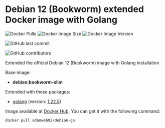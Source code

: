 # Debian 12 (Bookworm) extended Docker image with Golang

![Docker Pulls](https://img.shields.io/docker/pulls/adamweb92/debian-go)
![Docker Image Size](https://img.shields.io/docker/image-size/adamweb92/debian-go)
![Docker Image Version](https://img.shields.io/docker/v/adamweb92/debian-go)

![GitHub last commit](https://img.shields.io/github/last-commit/adampweb/docker-debian-go_bookworm-slim-1.22.5)


![GitHub contributors](https://img.shields.io/github/contributors/adampweb/docker-debian-go_bookworm-slim-1.22.5)


Extended the official Debian 12 (Bookworm) image with Golang installation

Base image: 
- **debian:bookworm-slim**

Extended with these packages:
- [golang](https://go.dev/) (version: [1.22.5](https://go.dev/dl/))

Image available at [Docker Hub](https://hub.docker.com/r/adamweb92/debian-go). You can get it with the following command:

```bash
docker pull adamweb92/debian-go
```